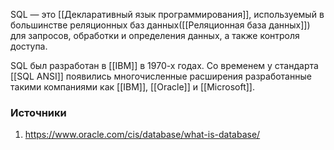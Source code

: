 SQL — это [[Декларативный язык программирования]], используемый в большинстве реляционных баз данных([[Реляционная база данных]]) для запросов, обработки и определения данных, а также контроля доступа.

SQL был разработан в [[IBM]] в 1970-х годах. Со временем у стандарта [[SQL ANSI]] появились многочисленные расширения разработанные такими компаниями как [[IBM]], [[Oracle]] и [[Microsoft]].

### Источники
1. https://www.oracle.com/cis/database/what-is-database/